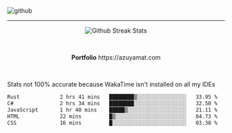 ![github](https://media.discordapp.net/attachments/881363147364118528/1142610121697021952/background.png?width=1000&height=300)<br>
___
<p align="center">
  <img alt="Github Streak Stats" src="https://streak-stats.demolab.com?user=Azuyamat&theme=transparent&hide_border=true"/>
</p><br>
<p align="center">
      <strong>Portfolio</strong> https://azuyamat.com
</p><br>

Stats not 100% accurate because WakaTime isn't installed on all my IDEs
<!--START_SECTION:waka-->

```txt
Rust             2 hrs 41 mins   ████████▒░░░░░░░░░░░░░░░░   33.95 %
C#               2 hrs 34 mins   ████████░░░░░░░░░░░░░░░░░   32.50 %
JavaScript       1 hr 40 mins    █████▒░░░░░░░░░░░░░░░░░░░   21.11 %
HTML             22 mins         █▒░░░░░░░░░░░░░░░░░░░░░░░   04.73 %
CSS              16 mins         █░░░░░░░░░░░░░░░░░░░░░░░░   03.38 %
```

<!--END_SECTION:waka-->
